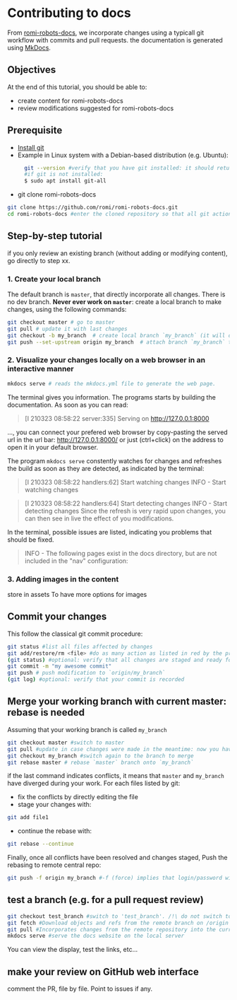 # Contributing to docs

From [romi-robots-docs](https://github.com/romi/romi-robots-docs), we incorporate changes using a typicall git workflow with commits and pull requests. the documentation is generated using [MkDocs](https://www.mkdocs.org/).

## Objectives
At the end of this tutorial, you should be able to:
* create content for romi-robots-docs
* review modifications suggested for romi-robots-docs
## Prerequisite
* [Install git](https://git-scm.com/book/en/v2/Getting-Started-Installing-Git)
* Example in Linux system with a Debian-based distribution (e.g. Ubuntu):
  ```bash
    git --version #verify that you have git installed: it should return the version (e.g. git version 2.25.1)
    #if git is not installed:
    $ sudo apt install git-all
  ```
* git clone romi-robots-docs
```bash
git clone https://github.com/romi/romi-robots-docs.git
cd romi-robots-docs #enter the cloned repository so that all git actions are available 
```
## Step-by-step tutorial
if you only review an existing branch (without adding or modifying content), go directly to step xx.
### 1. Create your local branch
The default branch is `master`, that directly incorporate all changes. There is no dev branch.
**Never ever work on `master`**: create a local branch to make changes, using the following commands:
```bash
git checkout master # go to master
git pull # update it with last changes
git checkout -b my_branch  # create local branch `my_branch` (it will derived from the last master)
git push --set-upstream origin my_branch  # attach branch `my_branch` to `origin/my_branch`. GitHub login/password will be asked for.
```

### 2. Visualize your changes locally on a web browser in an interactive manner
```bash
mkdocs serve # reads the mkdocs.yml file to generate the web page.
```
The terminal gives you information. The programs starts by building the documentation.
As soon as you can read:
> [I 210323 08:58:22 server:335] Serving on http://127.0.0.1:8000

..., you can connect your prefered web browser by copy-pasting the served url in the url bar: http://127.0.0.1:8000/ or just (ctrl+click) on the address to open it in your default browser.

The program `mkdocs serve` constently watches for changes and refreshes the build as soon as they are detected, as indicated by the terminal:
>[I 210323 08:58:22 handlers:62] Start watching changes
INFO    -  Start watching changes

>[I 210323 08:58:22 handlers:64] Start detecting changes
INFO    -  Start detecting changes
Since the refresh is very rapid upon changes, you can then see in live the effect of you modifications.

In the terminal, possible issues are listed, indicating you problems that should be fixed.  

> INFO    -  The following pages exist in the docs directory, but are not included in the "nav" configuration:

### 3. Adding images in the content
store in assets
To have more options for images 

## Commit your changes 
This follow the classical git commit procedure:
```bash
git status #list all files affected by changes
git add/restore/rm <file> #do as many action as listed in red by the previous command
(git status) #optional: verify that all changes are staged and ready for commit)
git commit -m "my awesome commit"
git push # push modification to `origin/my_branch`
(git log) #optional: verify that your commit is recorded
```

## Merge your working branch with current master: rebase is needed
Assuming that your working branch is called `my_branch`
```bash
git checkout master #switch to master
git pull #update in case changes were made in the meantime: now you have the lastest master branch
git checkout my_branch #switch again to the branch to merge
git rebase master # rebase `master` branch onto `my_branch`
``` 
if the last command indicates conflicts, it means that `master` and `my_branch` have diverged during your work. For each files listed by git:
- fix the conflicts by directly editing the file
- stage your changes with:
```bash
git add file1
```
- continue the rebase with:
```bash
git rebase --continue
```
Finally, once all conflicts have been resolved and changes staged, Push the rebasing to remote central repo:
```bash
git push -f origin my_branch #-f (force) implies that login/password will be asked for.
```
## test a branch (e.g. for a pull request review)
```bash
git checkout test_branch #switch to 'test_branch'. /!\ do not switch to origin/test_branch since your working locally
git fetch #Download objects and refs from the remote branch on /origin
git pull #Incorporates changes from the remote repository into the current local `test_branch`
mkdocs serve #serve the docs website on the local server
```
You can view the display, test the links, etc...

## make your review on GitHub web interface
comment the PR, file by file. Point to issues if any.
